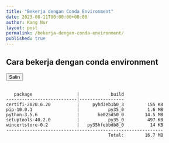 ```yaml
---
title: "Bekerja dengan Conda Environment"
date: 2023-08-11T00:00:00+00:00
author: Kang Nur
layout: post
permalink: /bekerja-dengan-conda-environment/
published: true
---
```


<h2>Cara bekerja dengan conda environment</h2>

<div id="code-container">
 <button id="copy-button"><i class="fas fa-copy"></i> Salin</button>
 <pre>
  <code>
   package                 |            build
---------------------------|-----------------
certifi-2020.6.20          |     pyhd3eb1b0_3         155 KB
pip-10.0.1                 |           py35_0         1.6 MB
python-3.5.6               |       he025d50_0        14.5 MB
setuptools-40.2.0          |           py35_0         497 KB
wincertstore-0.2           |   py35hfebbdb8_0          14 KB
------------------------------------------------------------
                                       Total:        16.7 MB
  </code>
 </pre>
</div>
 